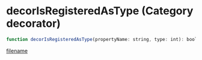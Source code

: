 # decorIsRegisteredAsType (Category decorator)

```js
function decorIsRegisteredAsType(propertyName: string, type: int): boolean
```

[filename](decorIsRegisteredAsType_m.md ':include')